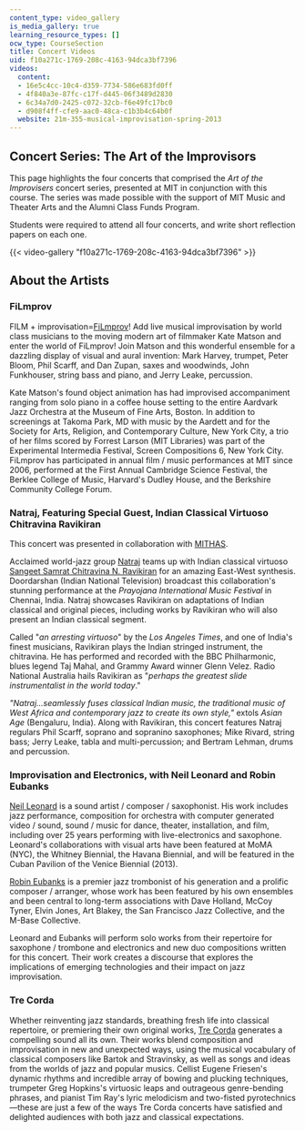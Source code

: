 ```yaml
---
content_type: video_gallery
is_media_gallery: true
learning_resource_types: []
ocw_type: CourseSection
title: Concert Videos
uid: f10a271c-1769-208c-4163-94dca3bf7396
videos:
  content:
  - 16e5c4cc-10c4-d359-7734-586e683fd0ff
  - 4f840a3e-87fc-c17f-d445-06f3489d2830
  - 6c34a7d0-2425-c072-32cb-f6e49fc17bc0
  - d908f4ff-cfe9-aac0-48ca-c1b3b4c64b0f
  website: 21m-355-musical-improvisation-spring-2013
---
```


Concert Series: The Art of the Improvisors
------------------------------------------

This page highlights the four concerts that comprised the _Art of the Improvisers_ concert series, presented at MIT in conjunction with this course. The series was made possible with the support of MIT Music and Theater Arts and the Alumni Class Funds Program.

Students were required to attend all four concerts, and write short reflection papers on each one.

{{< video-gallery "f10a271c-1769-208c-4163-94dca3bf7396" >}}


About the Artists
-----------------

### FiLmprov

FILM + improvisation=[FiLmprov](http://filmprov.tripod.com/filmprov/)! Add live musical improvisation by world class musicians to the moving modern art of filmmaker Kate Matson and enter the world of FiLmprov! Join Matson and this wonderful ensemble for a dazzling display of visual and aural invention: Mark Harvey, trumpet, Peter Bloom, Phil Scarff, and Dan Zupan, saxes and woodwinds, John Funkhouser, string bass and piano, and Jerry Leake, percussion.

Kate Matson's found object animation has had improvised accompaniment ranging from solo piano in a coffee house setting to the entire Aardvark Jazz Orchestra at the Museum of Fine Arts, Boston. In addition to screenings at Takoma Park, MD with music by the Aardett and for the Society for Arts, Religion, and Contemporary Culture, New York City, a trio of her films scored by Forrest Larson (MIT Libraries) was part of the Experimental Intermedia Festival, Screen Compositions 6, New York City. FiLmprov has participated in annual film / music performances at MIT since 2006, performed at the First Annual Cambridge Science Festival, the Berklee College of Music, Harvard's Dudley House, and the Berkshire Community College Forum.

### Natraj, Featuring Special Guest, Indian Classical Virtuoso Chitravina Ravikiran

This concert was presented in collaboration with [MITHAS](http://web.mit.edu/mithas/www/top.html).

Acclaimed world-jazz group [Natraj](http://www.natrajmusic.com/) teams up with Indian classical virtuoso [Sangeet Samrat Chitravina N. Ravikiran](http://www.ravikiranmusic.com/) for an amazing East-West synthesis. Doordarshan (Indian National Television) broadcast this collaboration's stunning performance at the _Prayojana International Music Festival_ in Chennai, India. Natraj showcases Ravikiran on adaptations of Indian classical and original pieces, including works by Ravikiran who will also present an Indian classical segment.

Called "_an arresting virtuoso_" by the _Los Angeles Times_, and one of India's finest musicians, Ravikiran plays the Indian stringed instrument, the chitravina. He has performed and recorded with the BBC Philharmonic, blues legend Taj Mahal, and Grammy Award winner Glenn Velez. Radio National Australia hails Ravikiran as "_perhaps the greatest slide instrumentalist in the world today_."

_"Natraj…seamlessly fuses classical Indian music, the traditional music of West Africa and contemporary jazz to create its own style,"_ extols _Asian Age_ (Bengaluru, India). Along with Ravikiran, this concert features Natraj regulars Phil Scarff, soprano and sopranino saxophones; Mike Rivard, string bass; Jerry Leake, tabla and multi-percussion; and Bertram Lehman, drums and percussion.

### Improvisation and Electronics, with Neil Leonard and Robin Eubanks

[Neil Leonard](http://www.neilleonard.com/) is a sound artist / composer / saxophonist. His work includes jazz performance, composition for orchestra with computer generated video / sound, sound / music for dance, theater, installation, and film, including over 25 years performing with live-electronics and saxophone. Leonard's collaborations with visual arts have been featured at MoMA (NYC), the Whitney Biennial, the Havana Biennial, and will be featured in the Cuban Pavilion of the Venice Biennial (2013).

[Robin Eubanks](http://www.robineubanks.com/) is a premier jazz trombonist of his generation and a prolific composer / arranger, whose work has been featured by his own ensembles and been central to long-term associations with Dave Holland, McCoy Tyner, Elvin Jones, Art Blakey, the San Francisco Jazz Collective, and the M-Base Collective.

Leonard and Eubanks will perform solo works from their repertoire for saxophone / trombone and electronics and new duo compositions written for this concert. Their work creates a discourse that explores the implications of emerging technologies and their impact on jazz improvisation.

### Tre Corda

Whether reinventing jazz standards, breathing fresh life into classical repertoire, or premiering their own original works, [Tre Corda](https://www.freemusicdictionary.com/definition/tre-corde/#:~:text=Tre%20corda%20is%20the%20Italian,string%20in%20the%20bass%20register.) generates a compelling sound all its own. Their works blend composition and improvisation in new and unexpected ways, using the musical vocabulary of classical composers like Bartok and Stravinsky, as well as songs and ideas from the worlds of jazz and popular musics. Cellist Eugene Friesen's dynamic rhythms and incredible array of bowing and plucking techniques, trumpeter Greg Hopkins's virtuosic leaps and outrageous genre-bending phrases, and pianist Tim Ray's lyric melodicism and two-fisted pyrotechnics—these are just a few of the ways Tre Corda concerts have satisfied and delighted audiences with both jazz and classical expectations.